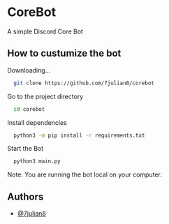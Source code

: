 # CoreBot

A simple Discord Core Bot

## How to custumize the bot

Downloading...

```bash
  git clone https://github.com/7julian8/corebot
```

Go to the project directory

```bash
  cd corebot
```

Install dependencies

```bash
  python3 -m pip install -r requirements.txt
```

Start the Bot

```bash
  python3 main.py
```

Note: You are running the bot local on your computer.


## Authors

- [@7julian8](https://www.github.com/7julian8)

